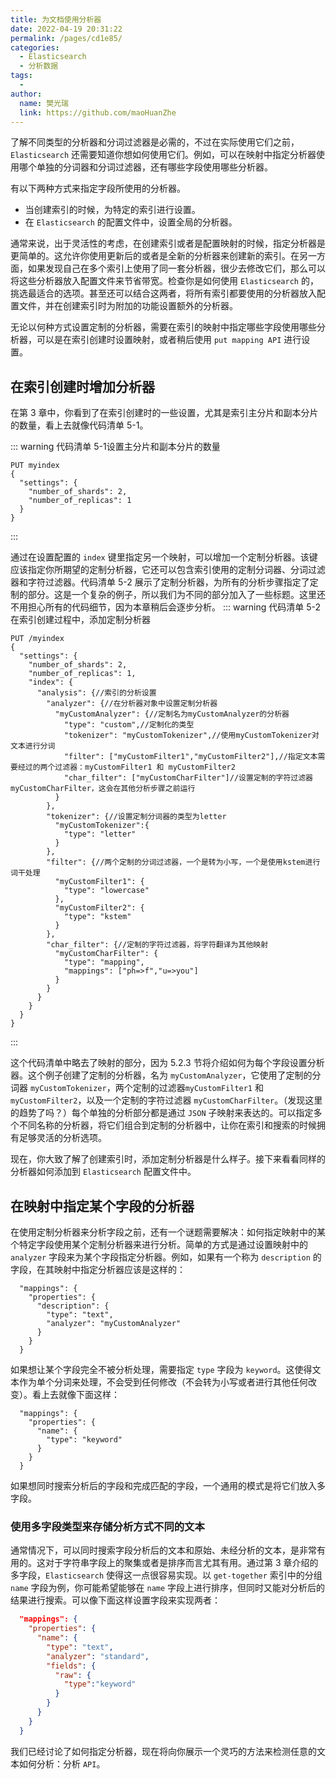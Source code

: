 ```yaml
---
title: 为文档使用分析器
date: 2022-04-19 20:31:22
permalink: /pages/cd1e85/
categories:
  - Elasticsearch
  - 分析数据
tags:
  - 
author: 
  name: 樊光瑞
  link: https://github.com/maoHuanZhe
---
```


了解不同类型的分析器和分词过滤器是必需的，不过在实际使用它们之前，`Elasticsearch` 还需要知道你想如何使用它们。例如，可以在映射中指定分析器使用哪个单独的分词器和分词过滤器，还有哪些字段使用哪些分析器。

有以下两种方式来指定字段所使用的分析器。

- 当创建索引的时候，为特定的索引进行设置。
- 在 `Elasticsearch` 的配置文件中，设置全局的分析器。

通常来说，出于灵活性的考虑，在创建索引或者是配置映射的时候，指定分析器是更简单的。这允许你使用更新后的或者是全新的分析器来创建新的索引。在另一方面，如果发现自己在多个索引上使用了同一套分析器，很少去修改它们，那么可以将这些分析器放入配置文件来节省带宽。检查你是如何使用 `Elasticsearch` 的，挑选最适合的选项。甚至还可以结合这两者，将所有索引都要使用的分析器放入配置文件，并在创建索引时为附加的功能设置额外的分析器。

无论以何种方式设置定制的分析器，需要在索引的映射中指定哪些字段使用哪些分析器，可以是在索引创建时设置映射，或者稍后使用 `put mapping API` 进行设置。

## 在索引创建时增加分析器

在第 3 章中，你看到了在索引创建时的一些设置，尤其是索引主分片和副本分片的数量，看上去就像代码清单 5-1。

::: warning 代码清单 5-1设置主分片和副本分片的数量

```http
PUT myindex
{
  "settings": {
    "number_of_shards": 2,
    "number_of_replicas": 1
  }
}
```

:::

通过在设置配置的 `index` 键里指定另一个映射，可以增加一个定制分析器。该键应该指定你所期望的定制分析器，它还可以包含索引使用的定制分词器、分词过滤器和字符过滤器。代码清单 5-2 展示了定制分析器，为所有的分析步骤指定了定制的部分。这是一个复杂的例子，所以我们为不同的部分加入了一些标题。这里还不用担心所有的代码细节，因为本章稍后会逐步分析。
::: warning 代码清单 5-2在索引创建过程中，添加定制分析器

```http
PUT /myindex
{
  "settings": {
    "number_of_shards": 2,
    "number_of_replicas": 1,
    "index": {
      "analysis": {//索引的分析设置
        "analyzer": {//在分析器对象中设置定制分析器
          "myCustomAnalyzer": {//定制名为myCustomAnalyzer的分析器
            "type": "custom",//定制化的类型
            "tokenizer": "myCustomTokenizer",//使用myCustomTokenizer对文本进行分词
            "filter": ["myCustomFilter1","myCustomFilter2"],//指定文本需要经过的两个过滤器：myCustomFilter1 和 myCustomFilter2
            "char_filter": ["myCustomCharFilter"]//设置定制的字符过滤器myCustomCharFilter，这会在其他分析步骤之前运行
          }
        },
        "tokenizer": {//设置定制分词器的类型为letter
          "myCustomTokenizer":{
            "type": "letter"
          }
        },
        "filter": {//两个定制的分词过滤器，一个是转为小写，一个是使用kstem进行词干处理
          "myCustomFilter1": {
            "type": "lowercase"
          },
          "myCustomFilter2": {
            "type": "kstem"
          }
        },
        "char_filter": {//定制的字符过滤器，将字符翻译为其他映射
          "myCustomCharFilter": {
            "type": "mapping",
            "mappings": ["ph=>f","u=>you"]
          }
        }
      }
    }
  }
}
```

:::

这个代码清单中略去了映射的部分，因为 5.2.3 节将介绍如何为每个字段设置分析器。这个例子创建了定制的分析器，名为 `myCustomAnalyzer`，它使用了定制的分词器 `myCustomTokenizer`，两个定制的过滤器`myCustomFilter1` 和 `myCustomFilter2`，以及一个定制的字符过滤器 `myCustomCharFilter`。（发现这里的趋势了吗？）每个单独的分析部分都是通过 `JSON` 子映射来表达的。可以指定多个不同名称的分析器，将它们组合到定制的分析器中，让你在索引和搜索的时候拥有足够灵活的分析选项。

现在，你大致了解了创建索引时，添加定制分析器是什么样子。接下来看看同样的分析器如何添加到 `Elasticsearch` 配置文件中。

## 在映射中指定某个字段的分析器

在使用定制分析器来分析字段之前，还有一个谜题需要解决：如何指定映射中的某个特定字段使用某个定制分析器来进行分析。简单的方式是通过设置映射中的 `analyzer` 字段来为某个字段指定分析器。例如，如果有一个称为 `description` 的字段，在其映射中指定分析器应该是这样的：

```
  "mappings": {
    "properties": {
      "description": {
        "type": "text",
        "analyzer": "myCustomAnalyzer"
      }
    }
  }
```

如果想让某个字段完全不被分析处理，需要指定 `type` 字段为 `keyword`。这使得文本作为单个分词来处理，不会受到任何修改（不会转为小写或者进行其他任何改变）。看上去就像下面这样：

```
  "mappings": {
    "properties": {
      "name": {
        "type": "keyword"
      }
    }
  }
```

如果想同时搜索分析后的字段和完成匹配的字段，一个通用的模式是将它们放入多字段。

### 使用多字段类型来存储分析方式不同的文本

通常情况下，可以同时搜索字段分析后的文本和原始、未经分析的文本，是非常有用的。这对于字符串字段上的聚集或者是排序而言尤其有用。通过第 3 章介绍的多字段，`Elasticsearch` 使得这一点很容易实现。以 `get-together` 索引中的分组 `name` 字段为例，你可能希望能够在 `name` 字段上进行排序，但同时又能对分析后的结果进行搜索。可以像下面这样设置字段来实现两者：

```json
  "mappings": {
    "properties": {
      "name": {
        "type": "text",
        "analyzer": "standard",
        "fields": {
          "raw": {
            "type":"keyword"
          }
        }
      }
    }
  }
```

我们已经讨论了如何指定分析器，现在将向你展示一个灵巧的方法来检测任意的文本如何分析：分析 `API`。
